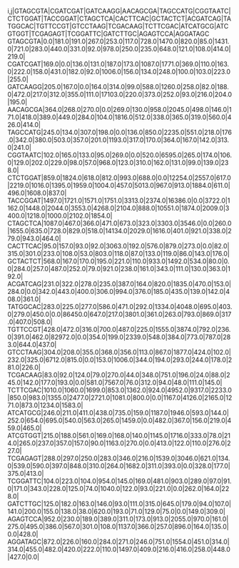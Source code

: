 i,j|GTAGCGTA|CGATCGAT|GATCAAGG|AACAGCGA|TAGCCATG|CGGTAATC|CTCTGGAT|TACCGGAT|CTAGCTCA|CACTTCAC|GCTACTCT|ACGATCAG|TATGGCAC|TGTTCCGT|GTCCTAAG|TCGACAAG|TCTTCGAC|ATCATGCG|ATCGTGGT|TCGAGAGT|TCGGATTC|GATCTTGC|AGAGTCCA|AGGATAGC
GTAGCGTA|0.0|181.0|191.0|267.0|253.0|117.0|728.0|1470.0|820.0|85.0|1431.0|721.0|283.0|440.0|331.0|92.0|978.0|250.0|235.0|648.0|121.0|108.0|414.0|219.0|
CGATCGAT|169.0|0.0|136.0|131.0|187.0|173.0|1087.0|1771.0|369.0|110.0|163.0|222.0|158.0|431.0|182.0|92.0|1006.0|156.0|134.0|248.0|100.0|103.0|223.0|255.0|
GATCAAGG|205.0|167.0|0.0|164.0|314.0|99.0|588.0|1260.0|258.0|82.0|188.0|472.0|217.0|312.0|355.0|111.0|17103.0|220.0|373.0|252.0|93.0|216.0|204.0|195.0|
AACAGCGA|364.0|268.0|270.0|0.0|269.0|130.0|958.0|2045.0|498.0|146.0|171.0|418.0|389.0|449.0|284.0|104.0|1816.0|512.0|338.0|365.0|319.0|560.0|426.0|414.0|
TAGCCATG|245.0|134.0|307.0|198.0|0.0|136.0|850.0|2235.0|551.0|218.0|176.0|342.0|380.0|503.0|357.0|201.0|1193.0|317.0|170.0|364.0|167.0|142.0|313.0|241.0|
CGGTAATC|102.0|165.0|133.0|95.0|269.0|0.0|520.0|6595.0|265.0|174.0|106.0|129.0|202.0|229.0|98.0|57.0|968.0|123.0|310.0|162.0|131.0|99.0|139.0|238.0|
CTCTGGAT|859.0|1824.0|618.0|812.0|993.0|688.0|0.0|12254.0|2557.0|617.0|2219.0|1016.0|1395.0|1959.0|1004.0|457.0|5013.0|967.0|913.0|1884.0|611.0|496.0|1608.0|837.0|
TACCGGAT|1497.0|1721.0|1571.0|1751.0|3313.0|2374.0|16386.0|0.0|3722.0|1162.0|1448.0|2044.0|3553.0|4268.0|2104.0|888.0|10551.0|1874.0|2009.0|3400.0|1218.0|1000.0|2102.0|1854.0|
CTAGCTCA|1087.0|467.0|366.0|471.0|673.0|323.0|3303.0|3546.0|0.0|260.0|1655.0|635.0|728.0|829.0|518.0|14134.0|2029.0|1616.0|401.0|921.0|338.0|279.0|943.0|464.0|
CACTTCAC|95.0|157.0|93.0|92.0|3063.0|192.0|576.0|879.0|273.0|0.0|82.0|315.0|301.0|233.0|108.0|53.0|803.0|118.0|87.0|133.0|119.0|86.0|143.0|176.0|
GCTACTCT|568.0|167.0|170.0|195.0|221.0|110.0|933.0|1492.0|534.0|80.0|0.0|284.0|257.0|487.0|252.0|79.0|921.0|238.0|161.0|343.0|111.0|130.0|363.0|192.0|
ACGATCAG|231.0|322.0|278.0|235.0|387.0|164.0|820.0|1835.0|470.0|153.0|284.0|0.0|342.0|443.0|400.0|306.0|994.0|376.0|185.0|435.0|139.0|142.0|408.0|361.0|
TATGGCAC|283.0|225.0|277.0|586.0|471.0|292.0|1334.0|4048.0|695.0|403.0|279.0|450.0|0.0|86450.0|647.0|217.0|3801.0|361.0|263.0|793.0|869.0|317.0|407.0|508.0|
TGTTCCGT|428.0|472.0|316.0|700.0|487.0|225.0|1555.0|3874.0|792.0|236.0|391.0|462.0|82972.0|0.0|354.0|199.0|2339.0|548.0|384.0|773.0|787.0|283.0|644.0|437.0|
GTCCTAAG|304.0|208.0|355.0|368.0|356.0|113.0|867.0|1877.0|424.0|102.0|232.0|325.0|6712.0|815.0|0.0|153.0|1006.0|344.0|194.0|293.0|244.0|178.0|281.0|226.0|
TCGACAAG|83.0|92.0|124.0|79.0|270.0|44.0|348.0|751.0|196.0|24.0|88.0|245.0|142.0|177.0|193.0|0.0|581.0|7567.0|76.0|312.0|94.0|48.0|111.0|145.0|
TCTTCGAC|1010.0|1060.0|1699.0|853.0|1362.0|924.0|4952.0|9317.0|2233.0|850.0|983.0|1355.0|2477.0|2721.0|1081.0|800.0|0.0|1167.0|4126.0|2165.0|1271.0|873.0|1234.0|1583.0|
ATCATGCG|246.0|211.0|411.0|438.0|735.0|159.0|1187.0|1946.0|593.0|144.0|252.0|654.0|695.0|540.0|563.0|265.0|1459.0|0.0|482.0|367.0|156.0|219.0|459.0|465.0|
ATCGTGGT|215.0|188.0|561.0|169.0|168.0|140.0|1145.0|1716.0|333.0|78.0|214.0|265.0|237.0|357.0|157.0|90.0|1163.0|270.0|0.0|413.0|122.0|110.0|276.0|227.0|
TCGAGAGT|288.0|297.0|250.0|283.0|346.0|216.0|1539.0|3046.0|621.0|134.0|539.0|590.0|397.0|848.0|310.0|264.0|1682.0|311.0|393.0|0.0|328.0|177.0|375.0|413.0|
TCGGATTC|104.0|223.0|104.0|954.0|145.0|169.0|481.0|903.0|289.0|97.0|91.0|171.0|343.0|228.0|125.0|74.0|1040.0|122.0|93.0|221.0|0.0|262.0|164.0|228.0|
GATCTTGC|125.0|182.0|163.0|146.0|93.0|111.0|315.0|645.0|179.0|94.0|107.0|141.0|200.0|155.0|138.0|38.0|620.0|193.0|71.0|129.0|75.0|0.0|149.0|309.0|
AGAGTCCA|952.0|230.0|189.0|389.0|311.0|173.0|913.0|2055.0|970.0|161.0|275.0|495.0|386.0|567.0|301.0|108.0|1137.0|366.0|257.0|896.0|164.0|135.0|0.0|428.0|
AGGATAGC|872.0|226.0|160.0|284.0|271.0|246.0|751.0|1554.0|451.0|314.0|314.0|455.0|482.0|420.0|222.0|110.0|1497.0|409.0|216.0|416.0|258.0|448.0|427.0|0.0|
